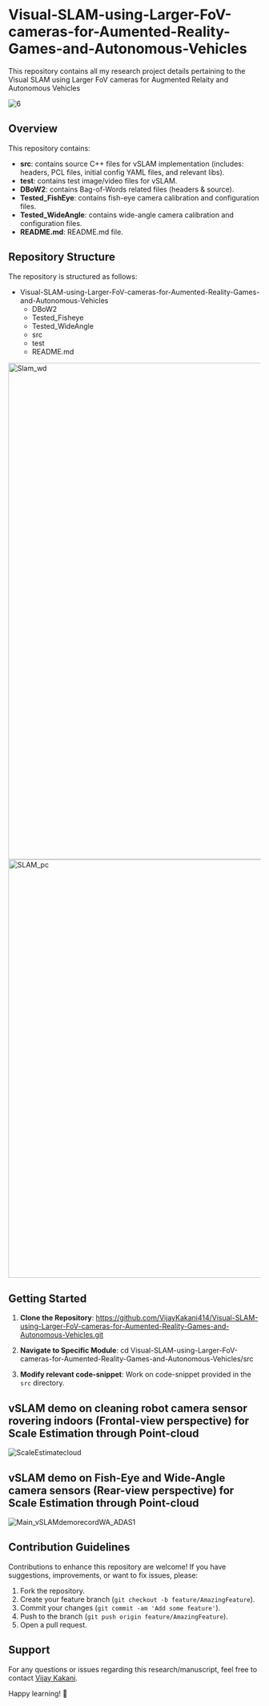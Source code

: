 # Visual-SLAM-using-Larger-FoV-cameras-for-Aumented-Reality-Games-and-Autonomous-Vehicles

This repository contains all my research project details pertaining to the Visual SLAM using Larger FoV cameras for Augmented Relaity and Autonomous Vehicles

![6](https://github.com/VijayKakani414/Visual-SLAM-for-Larger-FoV-cameras-on-Autonomous-Vehicles/assets/25151205/e988e4b8-7ac6-4207-96fa-9742a022c4cc)

## Overview

This repository contains:

- **src**: contains source C++ files for vSLAM implementation (includes: headers, PCL files, initial config YAML files, and relevant libs).
- **test**: contains test image/video files for vSLAM.
- **DBoW2**: contains Bag-of-Words related files (headers & source).
- **Tested_FishEye**: contains fish-eye camera calibration and configuration files.
- **Tested_WideAngle**: contains wide-angle camera calibration and configuration files. 
- **README.md**: README.md file.

## Repository Structure

The repository is structured as follows:
- Visual-SLAM-using-Larger-FoV-cameras-for-Aumented-Reality-Games-and-Autonomous-Vehicles
  - DBoW2
  - Tested_Fisheye
  - Tested_WideAngle
  - src
  - test
  - README.md

<img width="991" alt="Slam_wd" src="https://github.com/VijayKakani414/Visual-SLAM-for-Larger-FoV-cameras-on-Autonomous-Vehicles/assets/25151205/d6c980bd-1438-420f-a07f-9942386579ac">
<img width="835" alt="SLAM_pc" src="https://github.com/VijayKakani414/Visual-SLAM-for-Larger-FoV-cameras-on-Autonomous-Vehicles/assets/25151205/29739919-a7bb-4793-b86a-15d27ffcb180">

## Getting Started

1. **Clone the Repository**: 
https://github.com/VijayKakani414/Visual-SLAM-using-Larger-FoV-cameras-for-Aumented-Reality-Games-and-Autonomous-Vehicles.git

2. **Navigate to Specific Module**: 
cd Visual-SLAM-using-Larger-FoV-cameras-for-Aumented-Reality-Games-and-Autonomous-Vehicles/src

3. **Modify relevant code-snippet**: Work on code-snippet provided in the `src` directory.

## vSLAM demo on cleaning robot camera sensor rovering indoors (Frontal-view perspective) for Scale Estimation through Point-cloud 

![ScaleEstimatecloud](https://github.com/VijayKakani414/Visual-SLAM-for-Larger-FoV-cameras-on-Autonomous-Vehicles/assets/25151205/db576098-de1f-49ba-a01b-fa0cff90b837)

## vSLAM demo on Fish-Eye and Wide-Angle camera sensors (Rear-view perspective) for Scale Estimation through Point-cloud

![Main_vSLAMdemorecordWA_ADAS1](https://github.com/VijayKakani414/Visual-SLAM-for-Larger-FoV-cameras-on-Autonomous-Vehicles/assets/25151205/5d53bdb9-373b-4280-8001-94cc1ec28eda)

## Contribution Guidelines

Contributions to enhance this repository are welcome! If you have suggestions, improvements, or want to fix issues, please:

1. Fork the repository.
2. Create your feature branch (`git checkout -b feature/AmazingFeature`).
3. Commit your changes (`git commit -am 'Add some feature'`).
4. Push to the branch (`git push origin feature/AmazingFeature`).
5. Open a pull request.

## Support

For any questions or issues regarding this research/manuscript, feel free to contact [Vijay Kakani](mailto:vijaykakanivja@gmail.com).

Happy learning! 🚀



